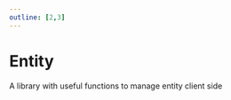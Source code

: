 ```yaml
---
outline: [2,3]
---
```

# Entity

A library with useful functions to manage entity client side

<!--@include: ./autodoc/autodoc_client_functions.md-->